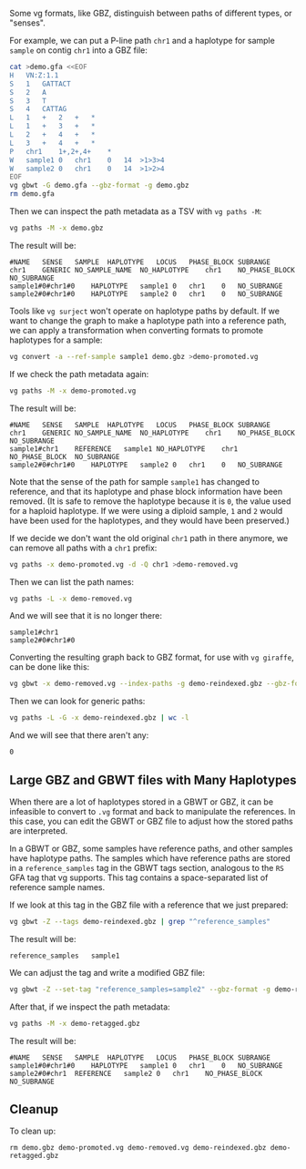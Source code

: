 <!-- !test program bash -eo pipefail -->
Some vg formats, like GBZ, distinguish between paths of different types, or "senses".

For example, we can put a P-line path `chr1` and a haplotype for sample `sample` on contig `chr1` into a GBZ file:

<!-- !test check Build a demonstration GBZ -->
```sh
cat >demo.gfa <<EOF
H	VN:Z:1.1
S	1	GATTACT
S	2	A
S	3	T
S	4	CATTAG
L	1	+	2	+	*
L	1	+	3	+	*
L	2	+	4	+	*
L	3	+	4	+	*
P	chr1	1+,2+,4+	*
W	sample1	0	chr1	0	14	>1>3>4
W	sample2	0	chr1	0	14	>1>2>4
EOF
vg gbwt -G demo.gfa --gbz-format -g demo.gbz
rm demo.gfa
```

Then we can inspect the path metadata as a TSV with `vg paths -M`:

<!-- !test in Dump path metadata -->
```sh
vg paths -M -x demo.gbz
```

The result will be:

<!-- !test out Dump path metadata -->
```
#NAME	SENSE	SAMPLE	HAPLOTYPE	LOCUS	PHASE_BLOCK	SUBRANGE
chr1	GENERIC	NO_SAMPLE_NAME	NO_HAPLOTYPE	chr1	NO_PHASE_BLOCK	NO_SUBRANGE
sample1#0#chr1#0	HAPLOTYPE	sample1	0	chr1	0	NO_SUBRANGE
sample2#0#chr1#0	HAPLOTYPE	sample2	0	chr1	0	NO_SUBRANGE
```

Tools like `vg surject` won't operate on haplotype paths by default. If we want to change the graph to make a haplotype path into a reference path, we can apply a transformation when converting formats to promote haplotypes for a sample:

<!-- !test check Convert to HashGraph while changing path sense -->
```sh
vg convert -a --ref-sample sample1 demo.gbz >demo-promoted.vg
```

If we check the path metadata again:

<!-- !test in Dump path metadata a second time -->
```sh
vg paths -M -x demo-promoted.vg
```

The result will be:

<!-- !test out Dump path metadata a second time -->
```
#NAME	SENSE	SAMPLE	HAPLOTYPE	LOCUS	PHASE_BLOCK	SUBRANGE
chr1	GENERIC	NO_SAMPLE_NAME	NO_HAPLOTYPE	chr1	NO_PHASE_BLOCK	NO_SUBRANGE
sample1#chr1	REFERENCE	sample1	NO_HAPLOTYPE	chr1	NO_PHASE_BLOCK	NO_SUBRANGE
sample2#0#chr1#0	HAPLOTYPE	sample2	0	chr1	0	NO_SUBRANGE
```

Note that the sense of the path for sample `sample1` has changed to reference, and that its haplotype and phase block information have been removed. (It is safe to remove the haplotype because it is `0`, the value used for a haploid haplotype. If we were using a diploid sample, `1` and `2` would have been used for the haplotypes, and they would have been preserved.)

If we decide we don't want the old original `chr1` path in there anymore, we can remove all paths with a `chr1` prefix:

<!-- !test check Remove unwanted paths  -->
```sh
vg paths -x demo-promoted.vg -d -Q chr1 >demo-removed.vg
```

Then we can list the path names:

<!-- !test in Dump path names -->
```sh
vg paths -L -x demo-removed.vg
```

And we will see that it is no longer there:

<!-- !test out Dump path names -->
```
sample1#chr1
sample2#0#chr1#0
```

Converting the resulting graph back to GBZ format, for use with `vg giraffe`, can be done like this:

<!-- !test check Rebuild gbwt -->
```sh
vg gbwt -x demo-removed.vg --index-paths -g demo-reindexed.gbz --gbz-format 
```

Then we can look for generic paths:

<!-- !test in Count generic paths after reindexing -->
```sh
vg paths -L -G -x demo-reindexed.gbz | wc -l
```

And we will see that there aren't any:

<!-- !test out Count generic paths after reindexing -->
```
0
```

## Large GBZ and GBWT files with Many Haplotypes

When there are a lot of haplotypes stored in a GBWT or GBZ, it can be infeasible to convert to `.vg` format and back to manipulate the references. In this case, you can edit the GBWT or GBZ file to adjust how the stored paths are interpreted.

In a GBWT or GBZ, some samples have reference paths, and other samples have haplotype paths. The samples which have reference paths are stored in a `reference_samples` tag in the GBWT tags section, analogous to the `RS` GFA tag that vg supports. This tag contains a space-separated list of reference sample names.

If we look at this tag in the GBZ file with a reference that we just prepared:

<!-- !test in Dump tags -->
```sh
vg gbwt -Z --tags demo-reindexed.gbz | grep "^reference_samples"
```

The result will be:

<!-- !test out Dump tags -->
```
reference_samples	sample1
```

We can adjust the tag and write a modified GBZ file:

<!-- !test check Change tags -->
```sh
vg gbwt -Z --set-tag "reference_samples=sample2" --gbz-format -g demo-retagged.gbz demo-reindexed.gbz
```

After that, if we inspect the path metadata:

<!-- !test in Dump retagged path metadata -->
```sh
vg paths -M -x demo-retagged.gbz
```

The result will be:

<!-- !test out Dump retagged path metadata -->
```
#NAME	SENSE	SAMPLE	HAPLOTYPE	LOCUS	PHASE_BLOCK	SUBRANGE
sample1#0#chr1#0	HAPLOTYPE	sample1	0	chr1	0	NO_SUBRANGE
sample2#0#chr1	REFERENCE	sample2	0	chr1	NO_PHASE_BLOCK	NO_SUBRANGE
```

## Cleanup

To clean up:

<!-- !test check Clean up -->
```
rm demo.gbz demo-promoted.vg demo-removed.vg demo-reindexed.gbz demo-retagged.gbz
```
